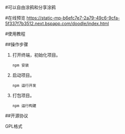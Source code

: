 #可以自由涂鸦和分享涂鸦

#在线预览
https://static-mp-b6efc7e7-2a79-49c6-9cfa-5f337f7b3512.next.bspapp.com/doodle/index.html

#使用教程

##操作步骤

1. 打开终端，初始化项目。

   ```
   npm 安装
   ```

2. 启动项目。

   ```
   npm 运行开发
   ```

3. 打包项目。

   ```
   npm 运行构建
   ```

##开源协议

GPL格式
